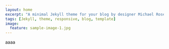 ```yaml
---
layout: home
excerpt: "A minimal Jekyll theme for your blog by designer Michael Rose."
tags: [Jekyll, theme, responsive, blog, template]
image:
  feature: sample-image-1.jpg
---
```

 <!--- credit: WeGraphics
  creditlink: http://wegraphics.net/downloads/free-ultimate-blurred-background-pack/ -->

aaaa

